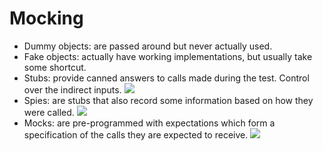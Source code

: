 # Mocking

- Dummy objects: are passed around but never actually used.
- Fake objects: actually have working implementations, but usually take some shortcut.
- Stubs: provide canned answers to calls made during the test. Control over the indirect inputs.
  <img src="Imagens/8 - stubs.png">
- Spies: are stubs that also record some information based on how they were called.
  <img src="Imagens/8 - spies.png">
- Mocks: are pre-programmed with expectations which form a specification of the calls they are expected to receive.
  <img src="Imagens/8 - mock.png">

